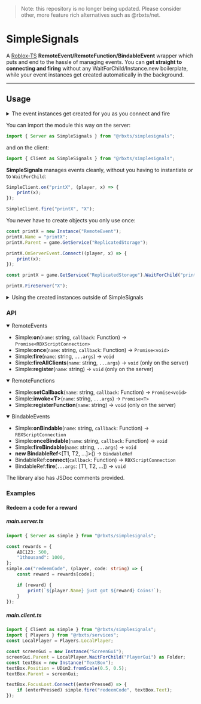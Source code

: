 > Note: this repository is no longer being updated. Please consider other, more feature rich alternatives such as @rbxts/net.

# SimpleSignals

A [Roblox-TS](https://github.com/roblox-ts/roblox-ts) **RemoteEvent/RemoteFunction/BindableEvent** wrapper which puts and end to the hassle of managing events. You can **get straight to connecting and firing** without any WaitForChild/Instance.new boilerplate, while your event instances get created automatically in the background.

<hr>

## Usage

<details>
<summary>The event instances get created for you as you connect and fire</summary>

#### Example: working with an event called "z"

```ts
SimpleClient.on("z", callbackFunc);
```

gets called on the client, but `z` doesn't exist. SimpleSignals will `WaitForChild("z")` on the event folder, and when the event gets created on the server, it connects `callbackFunc` to it.<br>
_But how do events get created?_<br>
Any time you call a `z` RemoteEvent related function on the server (`on(z`, `once(z`, `fire(z`), a RemoteEvent with name `z` gets created - if such a RemoteEvent doesn't exist. RemoteEvents/RemoteFunctions cannot be created on the client.<br>
<br>
<br>
The same process follows for RemoteFunctions and BindableEvents (note that BindableEvents aren't parented anywhere).

</details>

You can import the module this way on the server:

```ts
import { Server as SimpleSignals } from "@rbxts/simplesignals";
```

and on the client:

```ts
import { Client as SimpleSignals } from "@rbxts/simplesignals";
```

**SimpleSignals** manages events cleanly, without you having to instantiate or to `WaitForChild`:

```ts
SimpleClient.on("printX", (player, x) => {
	print(x);
});
```

```ts
SimpleClient.fire("printX", "X");
```

You never have to create objects you only use once:

```ts
const printX = new Instance("RemoteEvent");
printX.Name = "printX";
printX.Parent = game.GetService("ReplicatedStorage");

printX.OnServerEvent.Connect((player, x) => {
	print(x);
});
```

```ts
const printX = game.GetService("ReplicatedStorage").WaitForChild("printX");

printX.FireServer("X");
```

<details>
<summary>Using the created instances outside of SimpleSignals</summary>

The following table describes where each event is stored:

| Event type     | Game location     | Folder name     | Path                                   |
| -------------- | ----------------- | --------------- | -------------------------------------- |
| RemoteEvent    | ReplicatedStorage | RemoteEvents    | game.ReplicatedStorage.RemoteEvents    |
| RemoteFunction | ReplicatedStorage | RemoteFunctions | game.ReplicatedStorage.RemoteFunctions |
| BindableEvent  | none\*            |                 |                                        |

\*BindableEvents aren't parented anywhere. They're stored in an internal table.

</details>

### API

<details open>
<summary>RemoteEvents</summary>
	
+ Simple:**on**(`name`: string, `callback`: Function) → `Promise<RBXScriptConnection>`<br>
+ Simple:**once**(`name`: string, `callback`: Function) → `Promise<void>`<br>
+ Simple:**fire**(`name`: string, `...args`) → `void`<br>
+ Simple:**fireAllClients**(`name`: string, `...args`) → `void` (only on the server)<br>
+ Simple:**register**(`name`: string) → `void` (only on the server)<br>

</details>

<details open>
<summary>RemoteFunctions</summary>

-   Simple:**setCallback**(`name`: string, `callback`: Function) → `Promise<void>`<br>
-   Simple:**invoke\<T\>**(`name`: string, `...args`) → `Promise<T>`<br>
-   Simple:**registerFunction**(`name`: string) → `void` (only on the server)<br>

</details>

<details open>
<summary>BindableEvents</summary>

-   Simple:**onBindable**(`name`: string, `callback`: Function) → `RBXScriptConnection`<br>
-   Simple:**onceBindable**(`name`: string, `callback`: Function) → `void`<br>
-   Simple:**fireBindable**(`name`: string, `...args`) → `void`<br>
-   **new BindableRef**\<[T1, T2, ...]\>() → `BindableRef`<br>
-   BindableRef:**connect**(`callback`: Function) → `RBXScriptConnection`<br>
-   BindableRef:**fire**(`...args`: [T1, T2, ...]) → `void`<br>

</details>

The library also has JSDoc comments provided.

### Examples

#### Redeem a code for a reward

##### main.server.ts

```ts
import { Server as simple } from "@rbxts/simplesignals";

const rewards = {
	ABC123: 500,
	"1thousand": 1000,
};
simple.on("redeemCode", (player, code: string) => {
	const reward = rewards[code];

	if (reward) {
		print(`${player.Name} just got ${reward} Coins!`);
	}
});
```

##### main.client.ts

```ts
import { Client as simple } from "@rbxts/simplesignals";
import { Players } from "@rbxts/services";
const LocalPlayer = Players.LocalPlayer;

const screenGui = new Instance("ScreenGui");
screenGui.Parent = LocalPlayer.WaitForChild("PlayerGui") as Folder;
const textBox = new Instance("TextBox");
textBox.Position = UDim2.fromScale(0.5, 0.5);
textBox.Parent = screenGui;

textBox.FocusLost.Connect((enterPressed) => {
	if (enterPressed) simple.fire("redeemCode", textBox.Text);
});
```
